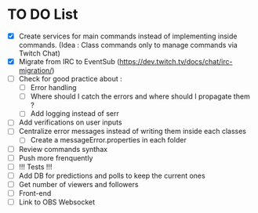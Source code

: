 # TO DO List #
- [x] Create services for main commands instead of implementing inside commands. (Idea : Class commands only to manage commands via Twitch Chat)
- [x] Migrate from IRC to EventSub (https://dev.twitch.tv/docs/chat/irc-migration/)
- [ ] Check for good practice about :
  - [ ] Error handling
  - [ ] Where should I catch the errors and where should I propagate them ?
  - [ ] Add logging instead of serr
- [ ] Add verifications on user inputs
- [ ] Centralize error messages instead of writing them inside each classes
  - [ ] Create a messageError.properties in each folder
- [ ] Review commands synthax
- [ ] Push more frenquently
- [ ] !!! Tests !!!
- [ ] Add DB for predictions and polls to keep the current ones
- [ ] Get number of viewers and followers
- [ ] Front-end
- [ ] Link to OBS Websocket